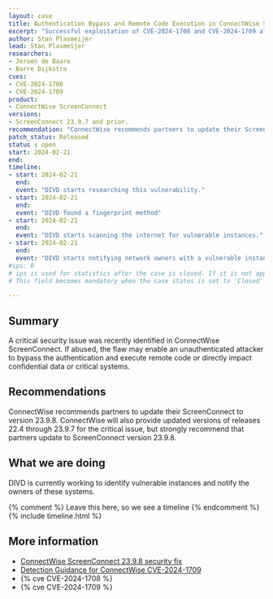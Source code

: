 ```yaml
---
layout: case
title: Authentication Bypass and Remote Code Execution in ConnectWise ScreenConnect
excerpt: "Successful exploitation of CVE-2024-1708 and CVE-2024-1709 allows an unauthenticated attacker to bypass the authentication and execute remote code or directly impact confidential data or critical systems."
author: Stan Plasmeijer
lead: Stan Plasmeijer
researchers:
- Jeroen de Baare
- Barre Dijkstra
cves:
- CVE-2024-1708
- CVE-2024-1709
product: 
- ConnectWise ScreenConnect
versions: 
- ScreenConnect 23.9.7 and prior.
recommendation: "ConnectWise recommends partners to update their ScreenConnect to version 23.9.8."
patch_status: Released
status : open
start: 2024-02-21
end: 
timeline:
- start: 2024-02-21
  end:
  event: "DIVD starts researching this vulnerability."
- start: 2024-02-21
  end:
  event: "DIVD found a fingerprint method"
- start: 2024-02-21
  end:
  event: "DIVD starts scanning the internet for vulnerable instances."
- start: 2024-02-21
  end:
  event: "DIVD starts notifying network owners with a vulnerable instance in their network."
#ips: 0
# ips is used for statistics after the case is closed. If it is not applicable, you can set IPs to n/a (e.g. stolen credentials)
# This field becomes mandatory when the case status is set to 'Closed'

---
```

## Summary

A critical security issue was recently identified in ConnectWise ScreenConnect. If abused, the flaw may enable an unauthenticated attacker to bypass the authentication and execute remote code or directly impact confidential data or critical systems.

## Recommendations

ConnectWise recommends partners to update their ScreenConnect to version 23.9.8. ConnectWise will also provide updated versions of releases 22.4 through 23.9.7 for the critical issue, but strongly recommend that partners update to ScreenConnect version 23.9.8. 

## What we are doing

DIVD is currently working to identify vulnerable instances and notify the owners of these systems. 

{% comment %}  Leave this here, so we see a timeline {% endcomment %}
{% include timeline.html %}

## More information
* [ConnectWise ScreenConnect 23.9.8 security fix](https://www.connectwise.com/company/trust/security-bulletins/connectwise-screenconnect-23.9.8)
* [Detection Guidance for ConnectWise CVE-2024-1709](https://www.huntress.com/blog/detection-guidance-for-connectwise-cwe-288-2)
* {% cve CVE-2024-1708 %}
* {% cve CVE-2024-1709 %}